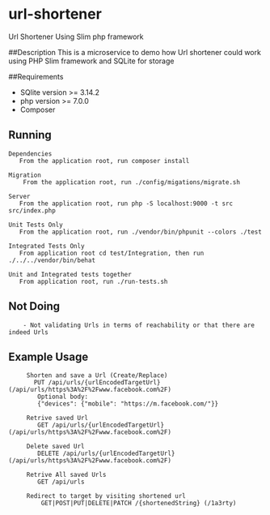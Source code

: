 # url-shortener
Url Shortener Using Slim php framework

##Description
    This is a microservice to demo how Url shortener could work using
     PHP Slim framework and SQLite for storage

##Requirements
 * SQlite version >= 3.14.2
 * php version >= 7.0.0 
 * Composer 
 
## Running
    Dependencies 
       From the application root, run composer install

    Migration
        From the application root, run ./config/migations/migrate.sh

    Server
       From the application root, run php -S localhost:9000 -t src src/index.php

    Unit Tests Only
       From the application root, run ./vendor/bin/phpunit --colors ./test

    Integrated Tests Only
       From application root cd test/Integration, then run ./../../vendor/bin/behat 
    
    Unit and Integrated tests together
       From application root, run ./run-tests.sh 
        
    
## Not Doing
        - Not validating Urls in terms of reachability or that there are indeed Urls
        
## Example Usage
         Shorten and save a Url (Create/Replace)
           PUT /api/urls/{urlEncodedTargetUrl} (/api/urls/https%3A%2F%2Fwww.facebook.com%2F) 
            Optional body: 
            {"devices": {"mobile": "https://m.facebook.com/"}}
         
         Retrive saved Url 
            GET /api/urls/{urlEncodedTargetUrl} (/api/urls/https%3A%2F%2Fwww.facebook.com%2F)
            
         Delete saved Url 
            DELETE /api/urls/{urlEncodedTargetUrl} (/api/urls/https%3A%2F%2Fwww.facebook.com%2F)
            
         Retrive All saved Urls
            GET /api/urls
            
         Redirect to target by visiting shortened url
             GET|POST|PUT|DELETE|PATCH /{shortenedString} (/1a3rty)  
    
